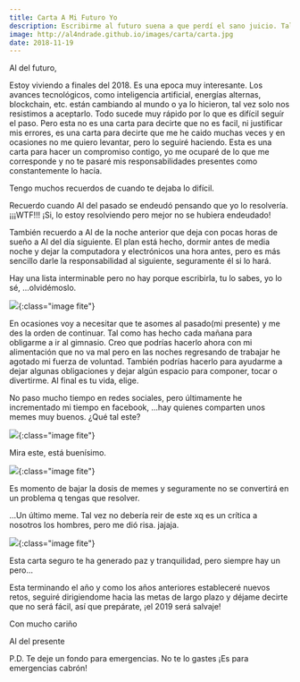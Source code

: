 ```yaml
---
title: Carta A Mi Futuro Yo
description: Escribirme al futuro suena a que perdí el sano juicio. Tal vez si lo perdí.
image: http://al4ndrade.github.io/images/carta/carta.jpg
date: 2018-11-19
---
```


Al del futuro,

Estoy viviendo a finales del 2018. Es una epoca muy interesante. Los avances tecnológicos, como inteligencia artificial, energías alternas, blockchain, etc. están cambiando al mundo o ya lo hicieron, tal vez solo nos resistimos a aceptarlo. Todo sucede muy rápido por lo que es difícil seguír el paso. Pero esta no es una carta para decirte que no es facil, ni justificar mis errores, es una carta para decirte que me he caido muchas veces y en ocasiones no me quiero levantar, pero lo seguiré haciendo. Esta es una carta para hacer un compromiso contigo, yo me ocuparé de lo que me corresponde y no te pasaré mis responsabilidades presentes como constantemente lo hacía.

Tengo muchos recuerdos de cuando te dejaba lo difícil. 

Recuerdo cuando Al del pasado se endeudó pensando que yo lo resolvería. ¡¡¡WTF!!! ¡Si, lo estoy resolviendo pero mejor no se hubiera endeudado! 

También recuerdo a Al de la noche anterior que deja con pocas horas de sueño a Al del día siguiente. El plan está hecho, dormir antes de media noche y dejar la computadora y electrónicos una hora antes, pero es más sencillo darle la responsabilidad al siguiente, seguramente él si lo hará.

Hay una lista interminable pero no hay porque escribirla, tu lo sabes, yo lo sé, ...olvidémoslo.

![]({{site.baseurl}}/images/carta/neuralizer.jpg){:class="image fite"}

En ocasiones voy a necesitar que te asomes al pasado(mi presente) y me des la orden de continuar. Tal como has hecho cada mañana para obligarme a ir al gimnasio. Creo que podrías hacerlo ahora con mi alimentación que no va mal pero en las noches regresando de trabajar he agotado mi fuerza de voluntad. También podrías hacerlo para ayudarme a dejar algunas obligaciones y dejar algún espacio para componer, tocar o divertirme. Al final es tu vida, elige. 

No paso mucho tiempo en redes sociales, pero últimamente he incrementado mi tiempo en facebook, ...hay quienes comparten unos memes muy buenos. ¿Qué tal este?

![]({{site.baseurl}}/images/carta/meme1.jpg){:class="image fite"}

Mira este, está buenísimo. 

![]({{site.baseurl}}/images/carta/corrector.jpg){:class="image fite"}


Es momento de bajar la dosis de memes y seguramente no se convertirá en un problema q tengas que resolver.

...Un último meme. Tal vez no debería reir de este xq es un crítica a nosotros los hombres, pero me dió risa. jajaja.

![]({{site.baseurl}}/images/carta/memehelado.jpg){:class="image fite"}

Esta carta seguro te ha generado paz y tranquilidad, pero siempre hay un pero...

Esta terminando el año y como los años anteriores estableceré nuevos retos, seguiré dirigiendome hacia las metas de largo plazo y déjame decirte que no será fácil, así que prepárate, ¡el 2019 será salvaje!

Con mucho cariño

Al del presente

P.D. Te deje un fondo para emergencias. No te lo gastes ¡Es para emergencias cabrón!





